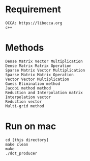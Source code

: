 
# Requirement 

	OCCA: https://libocca.org
	c++

# Methods
	Dense Matrix Vector Multiplication
	Dense Matrix Matrix Operation
	Sparse Matrix Vector Multiplication
	Sparse Matrix Matrix Operation
	Vector Vector Multiplication
	Guess Elimination method
	Jacobi method method
	Reduction and Interpolation matrix
	Interpolation vector
	Reduction vector
	Multi-grid method
	
# Run on mac
	cd [this directory]
	make clean
	make
	./dot_producer
	
